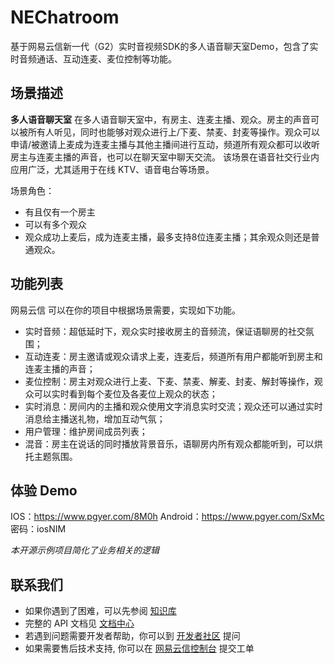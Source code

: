 # NEChatroom

基于网易云信新一代（G2）实时音视频SDK的多人语音聊天室Demo，包含了实时音频通话、互动连麦、麦位控制等功能。

## 场景描述

**多人语音聊天室** 在多人语音聊天室中，有房主、连麦主播、观众。房主的声音可以被所有人听见，同时也能够对观众进行上/下麦、禁麦、封麦等操作。观众可以申请/被邀请上麦成为连麦主播与其他主播间进行互动，频道所有观众都可以收听房主与连麦主播的声音，也可以在聊天室中聊天交流。
该场景在语音社交行业内应用广泛，尤其适用于在线 KTV、语音电台等场景。

场景角色：
- 有且仅有一个房主
- 可以有多个观众
- 观众成功上麦后，成为连麦主播，最多支持8位连麦主播；其余观众则还是普通观众。

## 功能列表
网易云信 可以在你的项目中根据场景需要，实现如下功能。

- 实时音频：超低延时下，观众实时接收房主的音频流，保证语聊房的社交氛围；
- 互动连麦：房主邀请或观众请求上麦，连麦后，频道所有用户都能听到房主和连麦主播的声音；
- 麦位控制：房主对观众进行上麦、下麦、禁麦、解麦、封麦、解封等操作，观众可以实时看到每个麦位及各麦位上观众的状态；
- 实时消息：房间内的主播和观众使用文字消息实时交流；观众还可以通过实时消息给主播送礼物，增加互动气氛；
- 用户管理：维护房间成员列表；
- 混音：房主在说话的同时播放背景音乐，语聊房内所有观众都能听到，可以烘托主题氛围。

## 体验 Demo

IOS：https://www.pgyer.com/8M0h
Android：https://www.pgyer.com/SxMc
密码：iosNIM

*本开源示例项目简化了业务相关的逻辑*

## 联系我们
* 如果你遇到了困难，可以先参阅 [知识库](https://faq.yunxin.163.com/kb/main/#/)
* 完整的 API 文档见 [文档中心](https://dev.yunxin.163.com/?from=bdjjnim0035)
* 若遇到问题需要开发者帮助，你可以到 [开发者社区](https://yunxin.163.com/dev-blog/question) 提问
* 如果需要售后技术支持, 你可以在 [网易云信控制台](https://app.yunxin.163.com/index#/issue/submit) 提交工单
